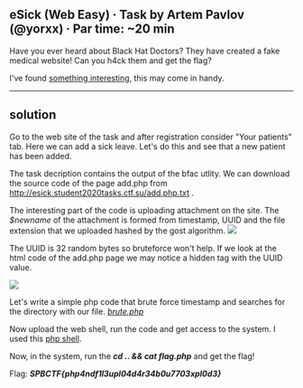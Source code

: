 ## eSick (Web Easy) · Task by Artem Pavlov (@yorxx) · Par time: ~20 min

Have you ever heard about Black Hat Doctors? They have created a fake medical website! Can you h4ck them and get the flag?

I've found [something interesting](./esick_bfac_43da75d1c7.txt), this may come in handy.

---

## solution

Go to the web site of the task and after registration consider "Your patients" tab. Here we can add a sick leave. Let's do this and see that a new patient has been added. 

The task decription contains the output of the bfac utlity. We can download the source code of the page add.php from http://esick.student2020tasks.ctf.su/add.php.txt .

The interesting part of the code is uploading attachment on the site. The *$newname* of the attachment is formed from timestamp, UUID and the file extension that we uploaded hashed by the gost algorithm.
![](https://i.imgur.com/I8vN9v1.png)

The UUID is 32 random bytes so bruteforce won't help. If we look at the html code of the add.php page we may notice a hidden tag with the UUID value.

![](https://i.imgur.com/cthRqQW.png)

Let's write a simple php code that brute force timestamp and searches for the directory with our file. [*brute.php*](./brute.php)

Now upload the web shell, run the code and get access to the system. I used this [php shell](https://github.com/artyuum/Simple-PHP-Web-Shell).

Now, in the system, run the ***cd .. && cat flag.php*** and get the flag!

Flag: ***SPBCTF{php4ndf1l3upl04d4r34b0u7703xpl0d3}***
